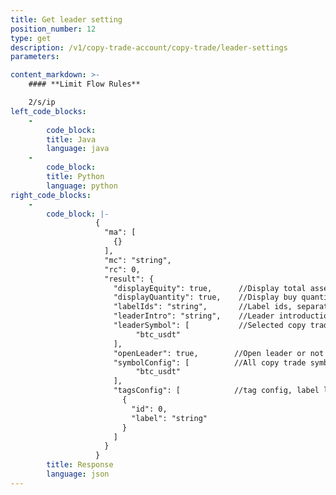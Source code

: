 ```yaml
---
title: Get leader setting
position_number: 12
type: get
description: /v1/copy-trade-account/copy-trade/leader-settings
parameters:

content_markdown: >-
    #### **Limit Flow Rules**

    2/s/ip
left_code_blocks:
    -
        code_block:
        title: Java
        language: java
    -
        code_block:
        title: Python
        language: python
right_code_blocks:
    -
        code_block: |-
                   {
                     "ma": [
                       {}
                     ],
                     "mc": "string",
                     "rc": 0,
                     "result": {
                       "displayEquity": true,      //Display total assets or not
                       "displayQuantity": true,    //Display buy quantity or not
                       "labelIds": "string",       //Label ids, separated by commas
                       "leaderIntro": "string",    //Leader introduction
                       "leaderSymbol": [           //Selected copy trade symbols
                            "btc_usdt"
                       ],
                       "openLeader": true,        //Open leader or not
                       "symbolConfig": [          //All copy trade symbols
                            "btc_usdt"
                       ],
                       "tagsConfig": [            //tag config, label list
                         {
                           "id": 0,
                           "label": "string"
                         }
                       ]
                     }
                   }
        title: Response
        language: json
---
```

